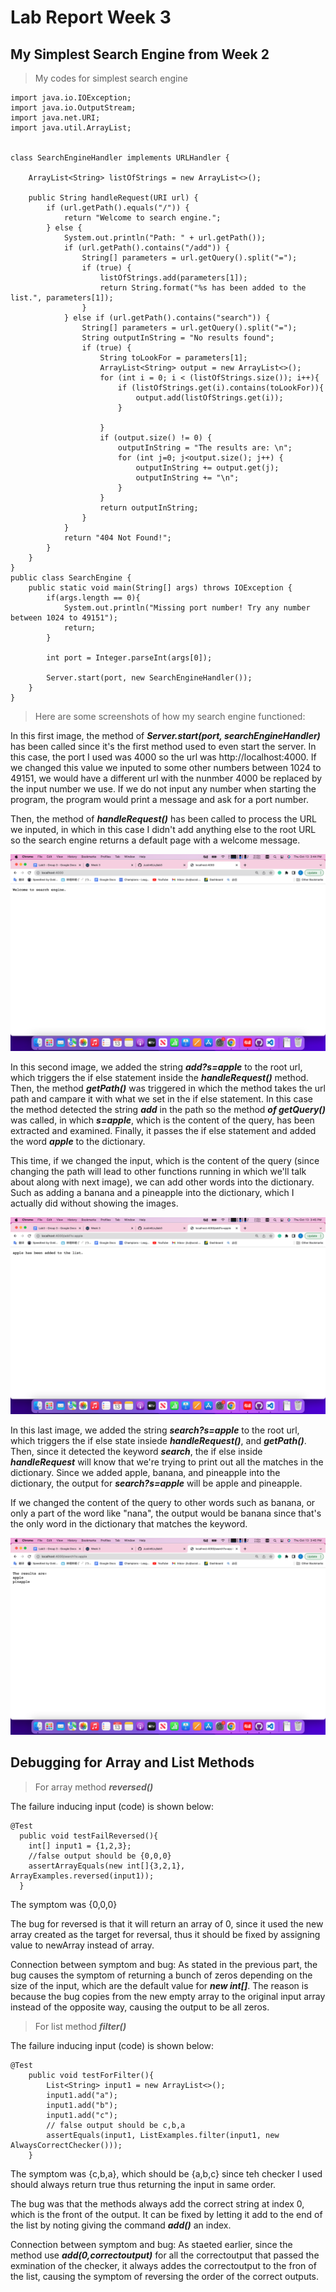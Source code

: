 # Lab Report Week 3
## My Simplest Search Engine from Week 2
> My codes for simplest search engine
```
import java.io.IOException;
import java.io.OutputStream;
import java.net.URI;
import java.util.ArrayList;


class SearchEngineHandler implements URLHandler {
    
    ArrayList<String> listOfStrings = new ArrayList<>();

    public String handleRequest(URI url) {
        if (url.getPath().equals("/")) {
            return "Welcome to search engine.";
        } else {
            System.out.println("Path: " + url.getPath());
            if (url.getPath().contains("/add")) {
                String[] parameters = url.getQuery().split("=");
                if (true) {
                    listOfStrings.add(parameters[1]);
                    return String.format("%s has been added to the list.", parameters[1]);
                }
            } else if (url.getPath().contains("search")) {
                String[] parameters = url.getQuery().split("=");
                String outputInString = "No results found";
                if (true) {
                    String toLookFor = parameters[1];
                    ArrayList<String> output = new ArrayList<>();
                    for (int i = 0; i < (listOfStrings.size()); i++){
                        if (listOfStrings.get(i).contains(toLookFor)){
                            output.add(listOfStrings.get(i));
                        }

                    }
                    if (output.size() != 0) {
                        outputInString = "The results are: \n";
                        for (int j=0; j<output.size(); j++) {
                            outputInString += output.get(j);
                            outputInString += "\n";
                        }
                    }
                    return outputInString;
                }
            }
            return "404 Not Found!";
        }
    }
}
public class SearchEngine {
    public static void main(String[] args) throws IOException {
        if(args.length == 0){
            System.out.println("Missing port number! Try any number between 1024 to 49151");
            return;
        }

        int port = Integer.parseInt(args[0]);

        Server.start(port, new SearchEngineHandler());
    }
}

```

> Here are some screenshots of how my search engine functioned:

In this first image, the method of ***Server.start(port, searchEngineHandler)*** has been called since it's the first method used to even start the server. In this case, the port I used was 4000 so the url was http://localhost:4000. If we changed this value we inputed to some other numbers between 1024 to 49151, we would have a different url with the nunmber 4000 be replaced by the input number we use. If we do not input any number when starting the program, the program would print a message and ask for a port number.

Then, the method of ***handleRequest()*** has been called to process the URL we inputed, in which in this case I didn't add anything else to the root URL so the search engine returns a default page with a welcome message.

![screenshot1](Lab3Image1.png)

In this second image, we added the string ***add?s=apple*** to the root url, which triggers the if else statement inside the ***handleRequest()*** method. Then, the method ***getPath()*** was triggered in which the method takes the url path and campare it with what we set in the if else statement. In this case the method detected the string ***add*** in the path so the method ***of getQuery()*** was called, in which ***s=apple***, which is the content of the query, has been extracted and examined. Finally, it passes the if else statement and added the word ***apple*** to the dictionary.

This time, if we changed the input, which is the content of the query (since changing the path will lead to other functions running in which we'll talk about along with next image), we can add other words into the dictionary. Such as adding a banana and a pineapple into the dictionary, which I actually did without showing the images.

![screenshot2](Lab3Image2.png)

In this last image, we added the string ***search?s=apple*** to the root url, which triggers the if else state insiede ***handleRequest()***, and ***getPath()***. Then, since it detected the keyword ***search***, the if else inside ***handleRequest*** will know that we're trying to print out all the matches in the dictionary. Since we added apple, banana, and pineapple into the dictionary, the output for ***search?s=apple*** will be apple and pineapple.

If we changed the content of the query to other words such as banana, or only a part of the word like "nana", the output would be banana since that's the only word in the dictionary that matches the keyword.

![screenshot3](Lab3Image3.png)

## Debugging for Array and List Methods
> For array method ***reversed()*** 

The failure inducing input (code) is shown below:

```
@Test
  public void testFailReversed(){
    int[] input1 = {1,2,3};
    //false output should be {0,0,0}
    assertArrayEquals(new int[]{3,2,1}, ArrayExamples.reversed(input1));
  }
```

The symptom was {0,0,0}

The bug for reversed is that it will return an array of 0, since it used the new array created as the target for reversal, thus it should be fixed by assigning value to newArray instead of array.

Connection between symptom and bug: As stated in the previous part, the bug causes the symptom of returning a bunch of zeros depending on the size of the input, which are the default value for ***new int[]***. The reason is because the bug copies from the new empty array to the original input array instead of the opposite way, causing the output to be all zeros.

>For list method ***filter()***

The failure inducing input (code) is shown below:

```
@Test
    public void testForFilter(){
        List<String> input1 = new ArrayList<>();
        input1.add("a");
        input1.add("b");
        input1.add("c");
        // false output should be c,b,a
        assertEquals(input1, ListExamples.filter(input1, new AlwaysCorrectChecker()));
    }
```

The symptom was {c,b,a}, which should be {a,b,c} since teh checker I used should always return true thus returning the input in same order.

The bug was that the methods always add the correct string at index 0, which is the front of the output. It can be fixed by letting it add to the end of the list by noting giving the command ***add()*** an index.

Connection between symptom and bug: As staeted earlier, since the method use ***add(0,correctoutput)*** for all the correctoutput that passed the exmination of the checker, it always addes the correctoutput to the fron of the list, causing the symptom of reversing the order of the correct outputs.
